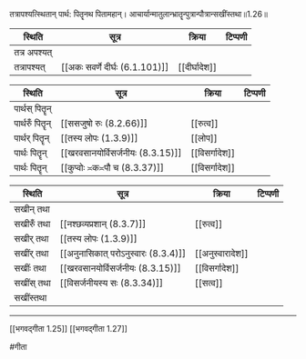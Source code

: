 तत्रापश्यत्स्थितान् पार्थ: पितॄनथ पितामहान्।
आचार्यान्मातुलान्भ्रातॄन्पुत्रान्पौत्रान्सखींस्तथा॥1.26॥

| स्थिति               | सूत्र                           | क्रिया        | टिप्पणी |
| -------------------- | ------------------------------- | ------------- | ------- |
| तत्र अपश्यत्         |                                 |               |         |
| तत्रापश्यत्          | [[अकः सवर्णे दीर्घः (6.1.101)]] | [[दीर्घादेश]] |         |

| स्थिति          | सूत्र                             | क्रिया         | टिप्पणी |
| --------------- | --------------------------------- | -------------- | ------- |
| पार्थस् पितॄन्  |                                   |                |         |
| पार्थरुँ पितॄन् | [[ससजुषो रुः (8.2.66)]]           | [[रुत्व]]      |         |
| पार्थर् पितॄन्  | [[तस्य लोपः (1.3.9)]]             | [[लोप]]        |         |
| पार्थः पितॄन्   | [[खरवसानयोर्विसर्जनीयः (8.3.15)]] | [[विसर्गादेश]] |         |
| पार्थः पितॄन्   | [[कुप्वोः ≍क≍पौ च (8.3.37)]]      | [[विसर्गादेश]]               |         |

| स्थिति     | सूत्र                                | क्रिया           | टिप्पणी |
| ---------- | ------------------------------------ | ---------------- | ------- |
| सखीन् तथा  |                                      |                  |         |
| सखीरुँ तथा | [[नश्छव्यप्रशान् (8.3.7)]]           | [[रुत्व]]        |         |
| सखीर् तथा  | [[तस्य लोपः (1.3.9)]]                |                  |         |
| सखींर् तथा | [[अनुनासिकात् परोऽनुस्वारः (8.3.4)]] | [[अनुस्वारादेश]] |         |
| सखींः तथा  | [[खरवसानयोर्विसर्जनीयः (8.3.15)]]    | [[विसर्गादेश]]   |         |
| सखींस् तथा | [[विसर्जनीयस्य सः (8.3.34)]]         | [[सत्व]]         |         |
| सखींस्तथा  |                                      |                  |         |

---

[[भगवद्गीता 1.25]]
[[भगवद्गीता 1.27]]

#गीता